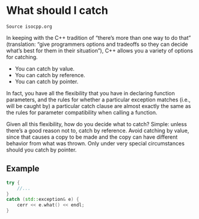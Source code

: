 # What should I catch
`Source isocpp.org`

In keeping with the C++ tradition of “there’s more than one way to do that”
(translation: “give programmers options and tradeoffs so they can decide 
what’s best for them in their situation”), C++ allows you a variety 
of options for catching.

- You can catch by value.
- You can catch by reference.
- You can catch by pointer.

In fact, you have all the flexibility that you have in declaring function parameters,
and the rules for whether a particular exception matches (i.e., will be caught 
by) a particular catch clause are almost exactly the same as the rules for 
parameter compatibility when calling a function.

Given all this flexibility, how do you decide what to catch? Simple: 
unless there’s a good reason not to, catch by reference. Avoid 
catching by value, since that causes a copy to be made and the copy 
can have different behavior from what was thrown. Only under very special
circumstances should you catch by pointer.

## Example
``` cpp
try {
    //...
}
catch (std::exception& e) {
    cerr << e.what() << endl;
}
```

